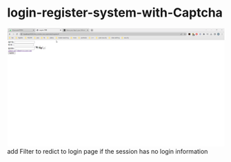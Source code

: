 # login-register-system-with-Captcha

![system demo](demo/demo1.gif) <br />
add Filter to redict to login page if the session has no login information <br />
